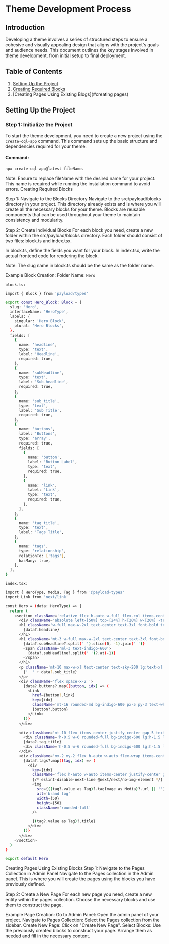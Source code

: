 # Theme Development Process

## Introduction

Developing a theme involves a series of structured steps to ensure a cohesive
and visually appealing design that aligns with the project's goals and audience
needs. This document outlines the key stages involved in theme development, from
initial setup to final deployment.

## Table of Contents

1. [Setting Up the Project](#setting-up-the-project)
2. [Creating Required Blocks](#creating-required-blocks)
3. [Creating Pages Using Existing Blogs](#creating pages)

## Setting Up the Project

### Step 1: Initialize the Project

To start the theme development, you need to create a new project using the
`create-cql-app` command. This command sets up the basic structure and
dependencies required for your theme.

#### Command:

```bash
npx create-cql-app@latest fileName.
```

Note: Ensure to replace fileName with the desired name for your project. This
name is required while running the installation command to avoid errors.
Creating Required Blocks

Step 1: Navigate to the Blocks Directory Navigate to the src/payload/blocks
directory in your project. This directory already exists and is where you will
create all the necessary blocks for your theme. Blocks are reusable components
that can be used throughout your theme to maintain consistency and modularity.

Step 2: Create Individual Blocks For each block you need, create a new folder
within the src/payload/blocks directory. Each folder should consist of two
files: block.ts and index.tsx.

In block.ts, define the fields you want for your block. In index.tsx, write the
actual frontend code for rendering the block.

Note: The slug name in block.ts should be the same as the folder name.

Example Block Creation: Folder Name: `Hero`

`block.ts:`

```bash
import { Block } from 'payload/types'

export const Hero_Block: Block = {
  slug: 'Hero',
  interfaceName: 'HeroType',
  labels: {
    singular: 'Hero Block',
    plural: 'Hero Blocks',
  },
  fields: [
    {
      name: 'headline',
      type: 'text',
      label: 'Headline',
      required: true,
    },
    {
      name: 'subHeadline',
      type: 'text',
      label: 'Sub-headline',
      required: true,
    },
    {
      name: 'sub_title',
      type: 'text',
      label: 'Sub Title',
      required: true,
    },
    {
      name: 'buttons',
      label: 'Buttons',
      type: 'array',
      required: true,
      fields: [
        {
          name: 'button',
          label: 'Button Label',
          type: 'text',
          required: true,
        },
        {
          name: 'link',
          label: 'Link',
          type: 'text',
          required: true,
        },
      ],
    },
    {
      name: 'tag_title',
      type: 'text',
      label: 'Tags Title',
    },
    {
      name: 'tags',
      type: 'relationship',
      relationTo: ['tags'],
      hasMany: true,
    },
  ],
}
```

`index.tsx:`

```bash
import { HeroType, Media, Tag } from '@payload-types'
import Link from 'next/link'

const Hero = (data: HeroType) => {
  return (
    <section className='relative flex h-auto w-full flex-col items-center justify-center pt-10 lg:pt-20'>
      <div className='absolute left-[50%] top-[24%] h-[20%] w-[20%] -translate-x-1/2 rounded-full bg-indigo-600 blur-[110px]'></div>
      <h1 className='w-full max-w-2xl text-center text-3xl font-bold text-white md:text-4xl lg:text-7xl'>
        {data?.headline}
      </h1>
      <h1 className='mt-3 w-full max-w-2xl text-center text-3xl font-bold text-white md:text-4xl lg:text-7xl'>
        {data?.subHeadline?.split(' ').slice(0, -1).join(' ')}
        <span className='ml-3 text-indigo-600'>
          {data?.subHeadline?.split(' ')?.at(-1)}
        </span>
      </h1>
      <p className='mt-10 max-w-xl text-center text-sky-200 lg:text-xl'>
        {'  ' + data?.sub_title}
      </p>
      <div className='flex space-x-2 '>
        {data?.buttons?.map((button, idx) => (
          <Link
            href={button?.link}
            key={idx}
            className='mt-16 rounded-md bg-indigo-600 px-5 py-3 text-white transition hover:bg-indigo-700'>
            {button?.button}
          </Link>
        ))}
      </div>

      <div className='mt-10 flex items-center justify-center gap-5 text-sm font-semibold uppercase text-white lg:text-xl'>
        <div className='h-0.5 w-6 rounded-full bg-indigo-600 lg:h-1.5 lg:w-12'></div>
        {data?.tag_title}
        <div className='h-0.5 w-6 rounded-full bg-indigo-600 lg:h-1.5 lg:w-12'></div>
      </div>
      <div className='mx-2 my-2 flex h-auto w-auto flex-wrap items-center justify-center gap-5 rounded-3xl px-6 md:flex md:flex-row lg:mx-auto lg:my-10 lg:h-24 lg:gap-14 lg:bg-gray-600'>
        {data?.tags?.map((tag, idx) => (
          <div
            key={idx}
            className='flex h-auto w-auto items-center justify-center gap-4 text-sm font-bold text-white md:text-xl lg:text-2xl'>
            {/* eslint-disable-next-line @next/next/no-img-element */}
            <img
              src={((tag?.value as Tag)?.tagImage as Media)?.url || ''}
              alt='brand log'
              width={50}
              height={50}
              className='rounded-full'
            />

            {(tag?.value as Tag)?.title}
          </div>
        ))}
      </div>
    </section>
  )
}

export default Hero
```

Creating Pages Using Existing Blocks Step 1: Navigate to the Pages Collection in
Admin Panel Navigate to the Pages collection in the Admin panel. This is where
you will create the pages using the blocks you have previously defined.

Step 2: Create a New Page For each new page you need, create a new entity within
the pages collection. Choose the necessary blocks and use them to construct the
page.

Example Page Creation: Go to Admin Panel: Open the admin panel of your project.
Navigate to Pages Collection: Select the Pages collection from the sidebar.
Create New Page: Click on "Create New Page". Select Blocks: Use the previously
created blocks to construct your page. Arrange them as needed and fill in the
necessary content.
